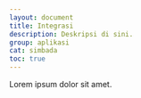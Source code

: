 ```yaml
---
layout: document
title: Integrasi
description: Deskripsi di sini.
group: aplikasi
cat: simbada
toc: true
---
```


Lorem ipsum dolor sit amet.

